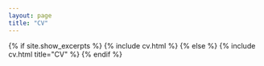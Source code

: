 ```yaml
---
layout: page
title: "CV"
---
```


{% if site.show_excerpts %}
  {% include cv.html %}
{% else %}
  {% include cv.html title="CV" %}
{% endif %}
